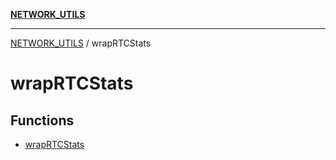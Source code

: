 [**NETWORK_UTILS**](../README.md)

***

[NETWORK_UTILS](../README.md) / wrapRTCStats

# wrapRTCStats

## Functions

- [wrapRTCStats](functions/wrapRTCStats.md)
